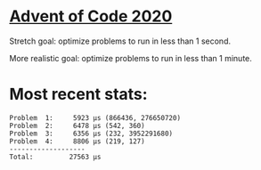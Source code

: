 # [Advent of Code 2020](https://adventofcode.com/2019)

Stretch goal: optimize problems to run in less than 1 second.

More realistic goal: optimize problems to run in less than 1 minute.

# Most recent stats:
```
Problem  1:     5923 μs (866436, 276650720)
Problem  2:     6478 μs (542, 360)
Problem  3:     6356 μs (232, 3952291680)
Problem  4:     8806 μs (219, 127)
-------------------
Total:         27563 μs
```
